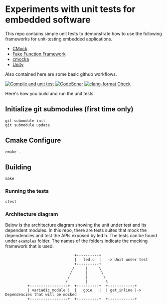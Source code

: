 # Experiments with unit tests for embedded software

This repo contains simple unit tests to demonstrate how to use the following frameworks for unit-testing embedded applications.

- [CMock](https://github.com/ThrowTheSwitch/CMock)
- [Fake Function Framework](https://github.com/meekrosoft/fff)
- [cmocka](https://cmocka.org/)
- [Unity](https://github.com/ThrowTheSwitch/Unity)

Also contained here are some basic github workflows.

[![Compile and unit test](https://github.com/balaji-nordic/unit-test-experiments/actions/workflows/compile_and_test.yml/badge.svg)](https://github.com/balaji-nordic/unit-test-experiments/actions/workflows/compile_and_test.yml)
[![CodeSonar](https://github.com/balaji-nordic/unit-test-experiments/actions/workflows/sonarcloud.yml/badge.svg)](https://github.com/balaji-nordic/unit-test-experiments/actions/workflows/sonarcloud.yml)
[![clang-format Check](https://github.com/balaji-nordic/unit-test-experiments/actions/workflows/clangformat.yml/badge.svg)](https://github.com/balaji-nordic/unit-test-experiments/actions/workflows/clangformat.yml)

Here's how you build and run the unit tests.

## Initialize git submodules (first time only)

    git submodule init
    git submodule update

## Cmake Configure

    cmake .

## Building

    make

### Running the tests

    ctest

### Architecture diagram

Below is the architecture diagram showing the unit under test and its dependent modules.
In this repo, there are tests suites that mock the dependencies and test the APIs exposed by led.h.
The tests can be found under `examples` folder. The names of the folders indicate the mocking framework that is used.

                                   +----------+
                                   |   led.c  |   -> Unit under test
                                   +----------+
                                  /     |     \
                                 /      |      \
                                /       |       \
                               /        |        \
              +-----------------+  +----------+  +------------+
              | variadic_module |  |   gpio   |  | get_inline |-> Dependencies that will be mocked
              +-----------------+  +----------+  +------------+

